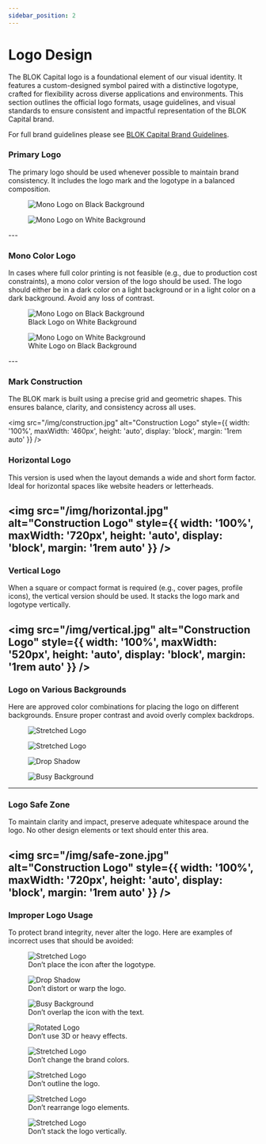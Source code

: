 ```yaml
---
sidebar_position: 2
---
```

# Logo Design

The BLOK Capital logo is a foundational element of our visual identity.
It features a custom-designed symbol paired with a distinctive logotype, crafted for flexibility across diverse applications and environments. This section outlines the official logo formats, usage guidelines, and visual standards to ensure consistent and impactful representation of the BLOK Capital brand.

For full brand guidelines please see <a href="https://drive.google.com/file/d/1kJIUS7sVRpXlJOmYu7-L4MpeiuN80cMl/view?usp=sharing" class="brand-link">BLOK Capital Brand Guidelines</a>.


### Primary Logo

The primary logo should be used whenever possible to maintain brand consistency. It includes the logo mark and the logotype in a balanced composition.

<div
  style={{
    display: 'grid',
    gridTemplateColumns: 'repeat(auto-fit, minmax(300px, 1fr))',
    gap: '2rem',
    alignItems: 'start',
    marginTop: '1rem'
  }}
>

  <figure style={{ textAlign: 'center', margin: 0 }}>
    <img
      src="/img/primary-w.png"
      alt="Mono Logo on Black Background"
      style={{
        width: '100%',
        maxWidth: '320px',
        borderRadius: '14px',
        height: 'auto',
        border: '2px solid #e0e0e0'
      }}
    />
  </figure>

  <figure style={{ textAlign: 'center', margin: 0 }}>
    <img
      src="/img/primary-b.png"
      alt="Mono Logo on White Background"
      style={{
        width: '100%',
        maxWidth: '320px',
        borderRadius: '14px',
        height: 'auto',
        border: '2px solid #e0e0e0'
      }}
    />
   </figure>

</div>
---

### Mono Color Logo

In cases where full color printing is not feasible (e.g., due to production cost constraints), a mono color version of the logo should be used. The logo should either be in a dark color on a light background or in a light color on a dark background. Avoid any loss of contrast.

<div
  style={{
    display: 'grid',
    gridTemplateColumns: 'repeat(auto-fit, minmax(300px, 1fr))',
    gap: '2rem',
    alignItems: 'start',
    marginTop: '1rem'
  }}
>

  <figure style={{ textAlign: 'center', margin: 0 }}>
    <img
      src="/img/bg-w.jpg"
      alt="Mono Logo on Black Background"
      style={{
        width: '100%',
        maxWidth: '420px',
        borderRadius: '8px',
        height: 'auto',
        border: '2px solid #e0e0e0'
      }}
    />
    <figcaption style={{ marginTop: '0.5rem', fontWeight: '500' }}>
      Black Logo on White Background
    </figcaption>
  </figure>

  <figure style={{ textAlign: 'center', margin: 0 }}>
    <img
      src="/img/bg-b.jpg"
      alt="Mono Logo on White Background"
      style={{
        width: '100%',
        maxWidth: '420px',
        borderRadius: '8px',
        height: 'auto',
        border: '2px solid #e0e0e0'
      }}
    />
    <figcaption style={{ marginTop: '0.5rem', fontWeight: '500' }}>
      White Logo on Black Background
    </figcaption>
  </figure>

</div>
---

### Mark Construction

The BLOK mark is built using a precise grid and geometric shapes. This ensures balance, clarity, and consistency across all uses.

<img
  src="/img/construction.jpg"
  alt="Construction Logo"
  style={{
    width: '100%',
    maxWidth: '460px',
    height: 'auto',
    display: 'block',
    margin: '1rem auto'
  }}
/>


### Horizontal Logo

This version is used when the layout demands a wide and short form factor. Ideal for horizontal spaces like website headers or letterheads.


<img
  src="/img/horizontal.jpg"
  alt="Construction Logo"
  style={{
    width: '100%',
    maxWidth: '720px',
    height: 'auto',
    display: 'block',
    margin: '1rem auto'
  }}
/>
---

### Vertical Logo

When a square or compact format is required (e.g., cover pages, profile icons), the vertical version should be used. It stacks the logo mark and logotype vertically.


<img
  src="/img/vertical.jpg"
  alt="Construction Logo"
  style={{
    width: '100%',
    maxWidth: '520px',
    height: 'auto',
    display: 'block',
    margin: '1rem auto'
  }}
/>
---

### Logo on Various Backgrounds

Here are approved color combinations for placing the logo on different backgrounds. Ensure proper contrast and avoid overly complex backdrops.

<div
  style={{
    display: 'grid',
    gridTemplateColumns: 'repeat(auto-fit, minmax(300px, 1fr))', // ← use this line
    gap: '2rem',
    alignItems: 'start'
  }}
>


  <figure style={{ textAlign: 'center', margin: 0 }}>
    <img
      src="/img/white-logo.jpg"
      alt="Stretched Logo"
      style={{
        width: '100%',
        maxWidth: '420px',
        borderRadius: '8px',
        height: 'auto',
        border: '2px solid #e0e0e0'
      }}
    />
    </figure>
<figure style={{ textAlign: 'center', margin: 0 }}>
    <img
      src="/img/black-logo.jpg"
      alt="Stretched Logo"
      style={{
        width: '100%',
        maxWidth: '420px',
        borderRadius: '8px',
        height: 'auto',
        border: '2px solid #e0e0e0'
      }}
    />
    </figure>
  <figure style={{ textAlign: 'center', margin: 0 }}>
    <img
      src="/img/gradient-logo.jpg"
      alt="Drop Shadow"
      style={{
        width: '100%',
        maxWidth: '420px',
        borderRadius: '8px',
        height: 'auto',
        border: '2px solid #e0e0e0'
      }}
    />
    </figure>

  <figure style={{ textAlign: 'center', margin: 0 }}>
    <img
      src="/img/blue-logo.jpg"
      alt="Busy Background"
      style={{
        width: '100%',
        maxWidth: '420px',
        borderRadius: '8px',
        height: 'auto',
        border: '2px solid #e0e0e0'
      }}
    />
    </figure>
</div>

---

### Logo Safe Zone

To maintain clarity and impact, preserve adequate whitespace around the logo. No other design elements or text should enter this area.


<img
  src="/img/safe-zone.jpg"
  alt="Construction Logo"
  style={{
    width: '100%',
    maxWidth: '720px',
    height: 'auto',
    display: 'block',
    margin: '1rem auto'
  }}
/>
---

### Improper Logo Usage

To protect brand integrity, never alter the logo. Here are examples of incorrect uses that should be avoided:


<div
  style={{
    display: 'grid',
    gridTemplateColumns: 'repeat(auto-fit, minmax(300px, 1fr))', // ← use this line
    gap: '2rem',
    alignItems: 'start'
  }}
>


  <figure style={{ textAlign: 'center', margin: 0 }}>
    <img
      src="/img/dont-1.jpg"
      alt="Stretched Logo"
      style={{
        width: '100%',
        maxWidth: '420px',
        borderRadius: '8px',
        height: 'auto',
        border: '2px solid #e0e0e0'
      }}
    />
    <figcaption style={{ marginTop: '0.5rem', fontWeight: '500' }}>
  Don’t place the icon after the logotype.
</figcaption>
  </figure>

  <figure style={{ textAlign: 'center', margin: 0 }}>
    <img
      src="/img/dont-2.jpg"
      alt="Drop Shadow"
      style={{
        width: '100%',
        maxWidth: '420px',
        borderRadius: '8px',
        height: 'auto',
        border: '2px solid #e0e0e0'
      }}
    />
    <figcaption style={{ marginTop: '0.5rem', fontWeight: '500' }}>
      Don’t distort or warp the logo.
    </figcaption>
  </figure>

  <figure style={{ textAlign: 'center', margin: 0 }}>
    <img
      src="/img/dont-3.jpg"
      alt="Busy Background"
      style={{
        width: '100%',
        maxWidth: '420px',
        borderRadius: '8px',
        height: 'auto',
        border: '2px solid #e0e0e0'
      }}
    />
    <figcaption style={{ marginTop: '0.5rem', fontWeight: '500' }}>
      Don’t overlap the icon with the text.
    </figcaption>
  </figure>

  <figure style={{ textAlign: 'center', margin: 0 }}>
    <img
      src="/img/dont-4.jpg"
      alt="Rotated Logo"
      style={{
        width: '100%',
        maxWidth: '420px',
        borderRadius: '8px',
        height: 'auto',
        border: '2px solid #e0e0e0'
      }}
    />
   <figcaption style={{ marginTop: '0.5rem', fontWeight: '500' }}>
      Don’t use 3D or heavy effects.
    </figcaption>
  </figure>
  <figure style={{ textAlign: 'center', margin: 0 }}>
    <img
      src="/img/dont-5.jpg"
      alt="Stretched Logo"
      style={{
        width: '100%',
        maxWidth: '420px',
        borderRadius: '8px',
        height: 'auto',
        border: '2px solid #e0e0e0'
      }}
    />
    <figcaption style={{ marginTop: '0.5rem', fontWeight: '500' }}>
     Don’t change the brand colors.
    </figcaption>
  </figure>
  <figure style={{ textAlign: 'center', margin: 0 }}>
    <img
      src="/img/dont-6.jpg"
      alt="Stretched Logo"
      style={{
        width: '100%',
        maxWidth: '420px',
        borderRadius: '8px',
        height: 'auto',
        border: '2px solid #e0e0e0'
      }}
    />
    <figcaption style={{ marginTop: '0.5rem', fontWeight: '500' }}>
      Don’t outline the logo.
    </figcaption>
  </figure>
  <figure style={{ textAlign: 'center', margin: 0 }}>
    <img
      src="/img/dont-7.jpg"
      alt="Stretched Logo"
      style={{
        width: '100%',
        maxWidth: '420px',
        borderRadius: '8px',
        height: 'auto',
        border: '2px solid #e0e0e0'
      }}
    />
    <figcaption style={{ marginTop: '0.5rem', fontWeight: '500' }}>
     Don’t rearrange logo elements.
    </figcaption>
  </figure>
  <figure style={{ textAlign: 'center', margin: 0 }}>
    <img
      src="/img/dont-8.jpg"
      alt="Stretched Logo"
      style={{
        width: '100%',
        maxWidth: '420px',
        borderRadius: '8px',
        height: 'auto',
        border: '2px solid #e0e0e0'
      }}
    />
    <figcaption style={{ marginTop: '0.5rem', fontWeight: '500' }}>
      Don’t stack the logo vertically.
    </figcaption>
  </figure>

</div>

